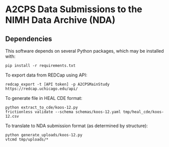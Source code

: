 # A2CPS Data Submissions to the NIMH Data Archive (NDA)

## Dependencies

This software depends on several Python packages, which may be installed with:

    pip install -r requirements.txt

To export data from REDCap using API:

    redcap_export -t [API token] -p A2CPSMainStudy https://redcap.uchicago.edu/api/

To generate file in HEAL CDE format:

    python extract_to_cde/koos-12.py
    frictionless validate --schema schemas/koos-12.yaml tmp/heal_cde/koos-12.csv

To translate to NDA submission format (as determined by structure):

    python generate_uploads/koos-12.py
    vtcmd tmp/uploads/*
